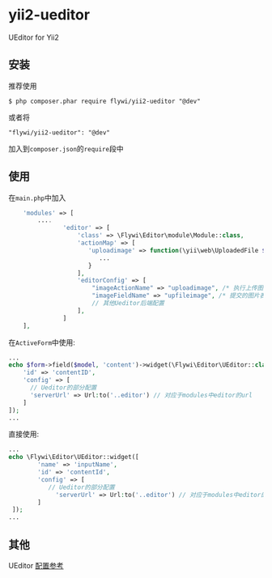 # yii2-ueditor
UEditor for Yii2

## 安装

推荐使用

```
$ php composer.phar require flywi/yii2-ueditor "@dev"
```

或者将

```
"flywi/yii2-ueditor": "@dev"
```

加入到`composer.json`的`require`段中

## 使用
在`main.php`中加入
```php
    'modules' => [
        ....
               'editor' => [
                   'class' => \Flywi\Editor\module\Module::class,
                   'actionMap' => [
                      'uploadimage' => function(\yii\web\UploadedFile $file ,$config){
                         ...
                      }
                   ],
                   'editorConfig' => [
                       "imageActionName" => "uploadimage", /* 执行上传图片的action名称 */
                       "imageFieldName" => "upfileimage", /* 提交的图片表单名称 */
                       // 其他Ueditor后端配置
                   ],
               ]
    ],
```
在`ActiveForm`中使用:
```php
...
echo $form->field($model, 'content')->widget(\Flywi\Editor\UEditor::class, [
    'id' => 'contentID',
    'config' => [
      // Ueditor的部分配置
      'serverUrl' => Url:to('..editor') // 对应于modules中editor的url
    ]
]);
...
```
直接使用:
```php
...
echo \Flywi\Editor\UEditor::widget([
        'name' => 'inputName',
        'id' => 'contentId',
        'config' => [
           // Ueditor的部分配置
             'serverUrl' => Url:to('..editor') // 对应于modules中editor的url
        ]
 ]);
...
```
## 其他
UEditor [配置参考](http://ueditor.baidu.com)

